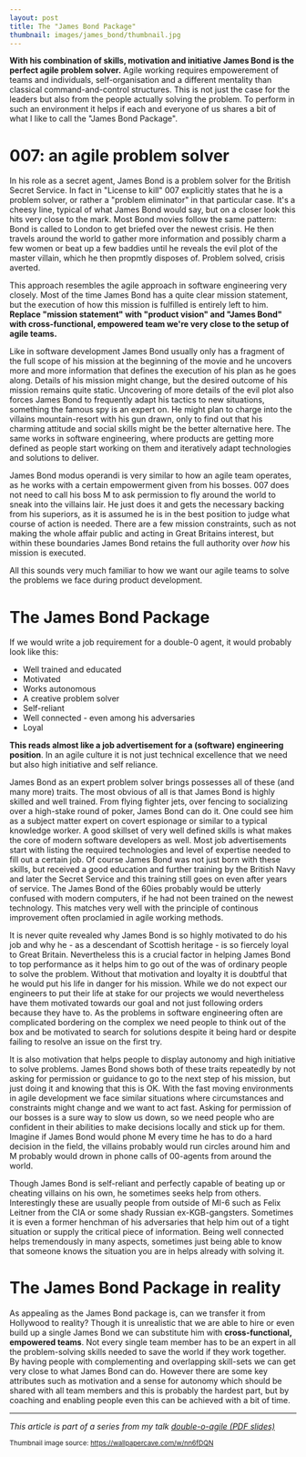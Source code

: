 ```yaml
---
layout: post
title: The "James Bond Package"
thumbnail: images/james_bond/thumbnail.jpg
---
```


**With his combination of skills, motivation and initiative James Bond is the perfect agile problem solver.** Agile working requires empowerement of teams and individuals, self-organisation and a different mentality than classical command-and-control structures. This is not just the case for the leaders but also from the people actually solving the problem. To perform in such an environment it helps if each and everyone of us shares a bit of what I like to call the "James Bond Package". 

# 007: an agile problem solver

In his role as a secret agent, James Bond is a problem solver for the British Secret Service. In fact in "License to kill" 007 explicitly states that he is a problem solver, or rather a "problem eliminator" in that particular case. It's a cheesy line, typical of what James Bond would say, but on a closer look this hits very close to the mark. Most Bond movies follow the same pattern: Bond is called to London to get briefed over the newest crisis. He then travels around the world to gather more information and possibly charm a few women or beat up a few baddies until he reveals the evil plot of the master villain, which he then propmtly disposes of. Problem solved, crisis averted. 

This approach resembles the agile approach in software engineering very closely. Most of the time James Bond has a quite clear mission statement, but the execution of how this mission is fulfilled is entirely left to him. **Replace "mission statement" with "product vision" and "James Bond" with cross-functional, empowered team we're very close to the setup of agile teams.**

Like in software development James Bond usually only has a fragment of the full scope of his mission at the beginning of the movie and he uncovers more and more information that defines the execution of his plan as he goes along. Details of his mission might change, but the desired outcome of his mission remains quite static. Uncovering of more details of the evil plot also forces James Bond to frequently adapt his tactics to new situations, something the famous spy is an expert on. He might plan to charge into the villains mountain-resort with his gun drawn, only to find out that his charming attitude and social skills might be the better alternative here. The same works in software engineering, where products are getting more defined as people start working on them and iteratively adapt technologies and solutions to deliver. 

James Bond modus operandi is very similar to how an agile team operates, as he works with a certain empowerment given from his bosses. 007 does not need to call his boss M to ask permission to fly around the world to sneak into the villains lair. He just does it and gets the necessary backing from his superiors, as it is assumed he is in the best position to judge what course of action is needed. There are a few mission constraints, such as not making the whole affair public and acting in Great Britains interest, but within these boundaries James Bond retains the full authority over *how* his mission is executed. 

All this sounds very much familiar to how we want our agile teams to solve the problems we face during product development.

# The James Bond Package

 If we would write a job requirement for a double-0 agent, it would probably look like this: 

 * Well trained and educated
 * Motivated
 * Works autonomous
 * A creative problem solver 
 * Self-reliant
 * Well connected - even among his adversaries
 * Loyal
 
**This reads almost like a job advertisement for a (software) engineering position**. In an agile culture it is not just technical excellence that we need but also high initiative and self reliance. 

James Bond as an expert problem solver brings possesses all of these (and many more) traits. The most obvious of all is that James Bond is highly skilled and well trained. From flying fighter jets, over fencing to socializing over a high-stake round of poker, James Bond can do it. One could see him as a subject matter expert on covert espionage or similar to a typical knowledge worker. 
A good skillset of very well defined skills is what makes the core of modern software developers as well. Most job advertisements start with listing the required technologies and level of expertise needed to fill out a certain job. 
Of course James Bond was not just born with these skills, but received a good education and further training by the British Navy and later the Secret Service and this training still goes on even after years of service. The James Bond of the 60ies probably would be utterly confused with modern computers, if he had not been trained on the newest technology. This matches very well with the principle of continous improvement often proclamied in agile working methods. 

It is never quite revealed why James Bond is so highly motivated to do his job and why he - as a descendant of Scottish heritage - is so fiercely loyal to Great Britain. Nevertheless this is a crucial factor in helping James Bond to top performance as it helps him to go out of the was of ordinary people to solve the problem. Without that motivation and loyalty it is doubtful that he would put his life in danger for his mission. While we do not expect our engineers to put their life at stake for our projects we would nevertheless have them motivated towards our goal and not just following orders because they have to. As the problems in software engineering often are complicated bordering on the complex we need people to think out of the box and be motivated to search for solutions despite it being hard or despite failing to resolve an issue on the first try. 

It is also motivation that helps people to display autonomy and high initiative to solve problems. James Bond shows both of these traits repeatedly by not asking for permission or guidance to go to the next step of his mission, but just doing it and knowing that this is OK. With the fast moving environments in agile development we face similar situations where circumstances and constraints might change and we want to act fast. Asking for permission of our bosses is a sure way to slow us down, so we need people who are confident in their abilities to make decisions locally and stick up for them. Imagine if James Bond would phone M every time he has to do a hard decision in the field, the villains probably would run circles around him and M probably would drown in phone calls of 00-agents from around the world. 

Though James Bond is self-reliant and perfectly capable of beating up or cheating villains on his own, he sometimes seeks help from others. Interestingly these are usually people from outside of MI-6 such as Felix Leitner from the CIA or some shady Russian ex-KGB-gangsters. Sometimes it is even a former henchman of his adversaries that help him out of a tight situation or supply the critical piece of information. Being well connected helps tremendously in many aspects, sometimes just being able to know that someone knows the situation you are in helps already with solving it. 

# The James Bond Package in reality

As appealing as the James Bond package is, can we transfer it from Hollywood to reality? Though it is unrealistic that we are able to hire or even build up a single James Bond we can substitute him with **cross-functional, empowered teams**. Not every single team member has to be an expert in all the problem-solving skills needed to save the world if they work together. By having people with complementing and overlapping skill-sets we can get very close to what James Bond can do. However there are some key attributes such as motivation and a sense for autonomy which should be shared with all team members and this is probably the hardest part, but by coaching and enabling people even this can be achieved with a bit of time.

---
*This article is part of a series from my talk [double-o-agile (PDF slides)](/images/james_bond/00agile_english.pdf)*


<sub>Thumbnail image source: https://wallpapercave.com/w/nn6fDQN</sub>



